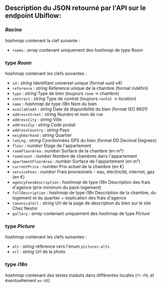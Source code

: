 ## Description du JSON retourné par l'API sur le endpoint Ubiflow:

### *Racine*
*hashmap* contenant la clef suivante :

- `rooms` :
		*array* contenant uniquement des *hashmap* de type *Room*

### type *Room*
*hashmap* contenant les clefs suivantes :

- `id` :
		*string* Identifiant universel unique (format uuid v4)
- `reference` :
		*string* Reference unique de la chambre (format indéfini)
- `type` :
		*string* Type de bien (toujours `room` → chambre)
- `contract` :
		*string* Type de contrat (toujours `rental` → location)
- `name` :
		*hashmap* de type *i18n* Nom du bien
- `availableAt` :
		*string* Date de disponibilité du bien (format ISO 8601)
- `addressStreet` :
		*string* Numéro et nom de rue
- `addressCity` :
		*string* Ville
- `addressZip` :
		*string* Code postal
- `addressCountry` :
		*string* Pays
- `neighborhood` :
		*string* Quartier
- `latLng` :
		*string* Coordonnées GPS du bien (format DD Decimal Degrees)
- `floor` :
		*number* Étage de l'appartement
- `roomFloorArea` :
		*number* Surface de la chambre (en m²)
- `roomCount` :
		*number* Nombre de chambres dans l'appartement
- `apartmentFloorArea` :
		*number* Surface de l'appartement (en m²)
- `currentPrice` :
		*number* Prix actuel de la chambre (en €)
- `serviceFees` :
		*number* Frais provisionels - eau, électricité, internet, gaz (en €)
- `agencyFeesDescription` :
		*hashmap* de type *i18n* Description des frais d'agence (prix minimum du pack-logement)
- `fullDescription` :
		*hashmap* de type *i18n* Description de la chambre, du logement et du quartier + explication des frais d'agence
- `canonicalUrl` :
		*string* Url de la page de description du bien sur le site Chez Nestor
- `gallery` :
		*array* contenant uniquement des *hashmap* de type *Picture*
		
### type *Picture*
*hashmap* contenant les clefs suivantes :

- `alt` :
		*string* référence vers l'enum `pictures-alts`
- `url` :
		*string* Url de la photo

### type *i18n*
*hashmap* contenant des textes traduits dans différentes locales (`fr-FR`, et éventuellement `en-US`)
